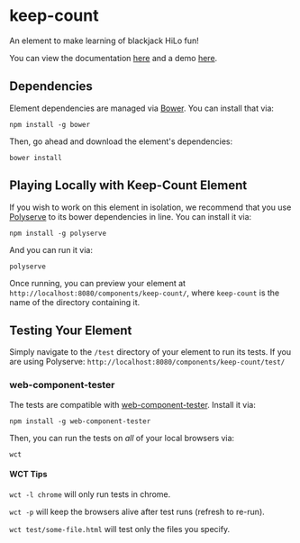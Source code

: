 # keep-count

An element to make learning of blackjack HiLo fun!

You can view the documentation [here](http://sudoerslda.github.io/keep-count/components/keep-count/)
and a demo [here](http://sudoerslda.github.io/keep-count/components/keep-count/demo/).


## Dependencies

Element dependencies are managed via [Bower](http://bower.io/). You can
install that via:

    npm install -g bower

Then, go ahead and download the element's dependencies:

    bower install


## Playing Locally with Keep-Count Element

If you wish to work on this element in isolation, we recommend that you use
[Polyserve](https://github.com/PolymerLabs/polyserve) to its bower dependencies
in line. You can install it via:

    npm install -g polyserve

And you can run it via:

    polyserve

Once running, you can preview your element at
`http://localhost:8080/components/keep-count/`, where `keep-count` is the name of the directory containing it.


## Testing Your Element

Simply navigate to the `/test` directory of your element to run its tests. If
you are using Polyserve: `http://localhost:8080/components/keep-count/test/`

### web-component-tester

The tests are compatible with [web-component-tester](https://github.com/Polymer/web-component-tester).
Install it via:

    npm install -g web-component-tester

Then, you can run the tests on _all_ of your local browsers via:

    wct

#### WCT Tips

`wct -l chrome` will only run tests in chrome.

`wct -p` will keep the browsers alive after test runs (refresh to re-run).

`wct test/some-file.html` will test only the files you specify.
